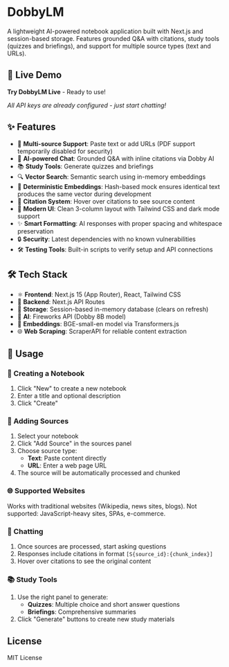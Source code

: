 # DobbyLM

A lightweight AI-powered notebook application built with Next.js and session-based storage. Features grounded Q&A with citations, study tools (quizzes and briefings), and support for multiple source types (text and URLs).

## 🚀 Live Demo

**Try DobbyLM Live** - Ready to use!

*All API keys are already configured - just start chatting!*

## ✨ Features

- 📄 **Multi-source Support**: Paste text or add URLs (PDF support temporarily disabled for security)
- 🤖 **AI-powered Chat**: Grounded Q&A with inline citations via Dobby AI
- 📚 **Study Tools**: Generate quizzes and briefings
- 🔍 **Vector Search**: Semantic search using in-memory embeddings
- 🎯 **Deterministic Embeddings**: Hash-based mock ensures identical text produces the same vector during development
- 📖 **Citation System**: Hover over citations to see source content
- 🎨 **Modern UI**: Clean 3-column layout with Tailwind CSS and dark mode support
- ✨ **Smart Formatting**: AI responses with proper spacing and whitespace preservation
- 🔒 **Security**: Latest dependencies with no known vulnerabilities
- 🛠️ **Testing Tools**: Built-in scripts to verify setup and API connections

## 🛠️ Tech Stack

- ⚛️ **Frontend**: Next.js 15 (App Router), React, Tailwind CSS
- 🔧 **Backend**: Next.js API Routes
- 💾 **Storage**: Session-based in-memory database (clears on refresh)
- 🤖 **AI**: Fireworks API (Dobby 8B model)
- 🧠 **Embeddings**: BGE-small-en model via Transformers.js
- 🌐 **Web Scraping**: ScraperAPI for reliable content extraction



## 📖 Usage

### 📝 Creating a Notebook
1. Click "New" to create a new notebook
2. Enter a title and optional description
3. Click "Create"

### 📄 Adding Sources
1. Select your notebook
2. Click "Add Source" in the sources panel
3. Choose source type:
   - **Text**: Paste content directly
   - **URL**: Enter a web page URL
4. The source will be automatically processed and chunked

### 🌐 Supported Websites
Works with traditional websites (Wikipedia, news sites, blogs). Not supported: JavaScript-heavy sites, SPAs, e-commerce.

### 💬 Chatting
1. Once sources are processed, start asking questions
2. Responses include citations in format `[S{source_id}:{chunk_index}]`
3. Hover over citations to see the original content

### 📚 Study Tools
1. Use the right panel to generate:
   - **Quizzes**: Multiple choice and short answer questions
   - **Briefings**: Comprehensive summaries
2. Click "Generate" buttons to create new study materials


## License

MIT License


